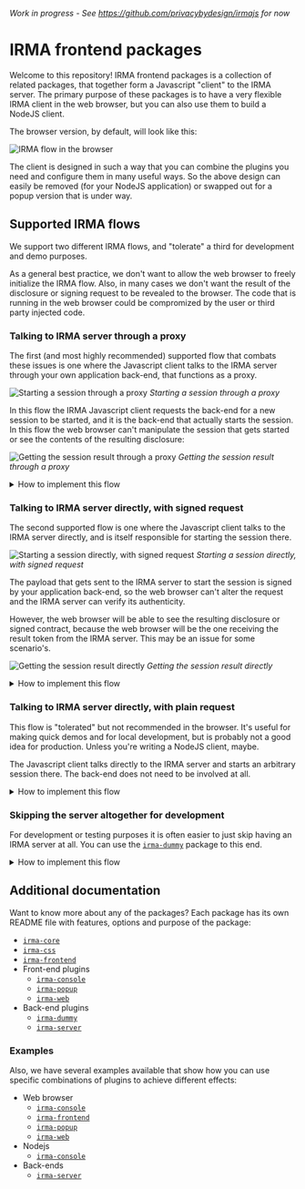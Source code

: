 _Work in progress - See https://github.com/privacybydesign/irmajs for now_

# IRMA frontend packages

Welcome to this repository! IRMA frontend packages is a collection of related
packages, that together form a Javascript "client" to the IRMA server. The
primary purpose of these packages is to have a very flexible IRMA client in the
web browser, but you can also use them to build a NodeJS client.

The browser version, by default, will look like this:

![IRMA flow in the browser](docs/images/example.gif)

The client is designed in such a way that you can combine the plugins you need
and configure them in many useful ways. So the above design can easily be
removed (for your NodeJS application) or swapped out for a popup version that is
under way.

## Supported IRMA flows

We support two different IRMA flows, and "tolerate" a third for development and
demo purposes.

As a general best practice, we don't want to allow the web browser to freely
initialize the IRMA flow. Also, in many cases we don't want the result of the
disclosure or signing request to be revealed to the browser. The code that is
running in the web browser could be compromized by the user or third party
injected code.

### Talking to IRMA server through a proxy

The first (and most highly recommended) supported flow that combats these issues
is one where the Javascript client talks to the IRMA server through your own
application back-end, that functions as a proxy.

![Starting a session through a proxy](docs/images/flows/flows.001.png)
_Starting a session through a proxy_

In this flow the IRMA Javascript client requests the back-end for a new session
to be started, and it is the back-end that actually starts the session. In this
flow the web browser can't manipulate the session that gets started or see the
contents of the resulting disclosure:

![Getting the session result through a proxy](docs/images/flows/flows.005.png)
_Getting the session result through a proxy_

<details>
  <summary>How to implement this flow</summary>

  #### Client side

  You can use either the wrapper package [`irma-frontend`](irma-frontend) or
  combine your own packages if you have a build system like webpack.

  ##### `irma-frontend`

  ```html
<script type="text/javascript" src="[link to irma-frontend, see its readme]"></script>

<script type="text/javascript">
  irma.new({
    debugging: false,            // Enable to get helpful output in the browser console
    element:   '#irma-web-form', // Which DOM element to render to

    // Back-end options
    session: {
      // Point this to your controller:
      url: 'https://my-server.domain/irma-endpoint',

      start: {
        url: o => `${o.url}/start`,
        method: 'GET'
      },
      result: {
        url: o => `${o.url}/result`,
        method: 'GET'
      }
    }
  });

  irma.start()
  .then(result => console.log("Successful disclosure! 🎉", result))
  .catch(error => console.error("Couldn't do what you asked 😢", error));
</script>
  ```

  ##### Combining your own packages

  ```bash
$ npm install --save-dev irma-css irma-core irma-web irma-server
  ```

  ```javascript
require('irma-css/dist/irma.css');

const IrmaCore = require('irma-core');
const Web      = require('irma-web');
const Server   = require('irma-server');

const irma = new IrmaCore({
  debugging: false,            // Enable to get helpful output in the browser console
  element:   '#irma-web-form', // Which DOM element to render to

  // Back-end options
  session: {
    // Point this to your controller:
    url: 'https://my-server.domain/irma-endpoint',

    start: {
      url: o => `${o.url}/start`,
      method: 'GET'
    },
    result: {
      url: o => `${o.url}/result`,
      method: 'GET'
    }
  }
});

irma.use(Web);
irma.use(Server);

irma.start()
.then(result => console.log("Successful disclosure! 🎉", result))
.catch(error => console.error("Couldn't do what you asked 😢", error));
  ```

  #### Server side

  Then, on the server side, you have to implement the `start` and `result`
  actions on your `irma-endpoint` controller.

  `start` should make a call to the IRMA server and start the IRMA session
  there. Then, strip the result token from the response JSON and send the rest
  back in the response to the client.

  `results` can fetch the result from the IRMA server using the result token
  that we stripped off the response earlier. Whatever you return to the client
  will be what the Promise on the last few lines resolves to.

  As you saw in the snippets above, you can change the request types and URLs of
  both actions. But you can also change the request body, headers and how to get
  the QR code from the server's response. See the
  [`irma-server`](plugins/irma-server) documentation for details.
</details>

### Talking to IRMA server directly, with signed request

The second supported flow is one where the Javascript client talks to the IRMA
server directly, and is itself responsible for starting the session there.

![Starting a session directly, with signed request](docs/images/flows/flows.002.png)
_Starting a session directly, with signed request_

The payload that gets sent to the IRMA server to start the session is signed by
your application back-end, so the web browser can't alter the request and the
IRMA server can verify its authenticity.

However, the web browser will be able to see the resulting disclosure or signed
contract, because the web browser will be the one receiving the result token
from the IRMA server. This may be an issue for some scenario's.

![Getting the session result directly](docs/images/flows/flows.004.png)
_Getting the session result directly_

<details>
  <summary>How to implement this flow</summary>

  #### Client side

  You can use either the wrapper package [`irma-frontend`](irma-frontend) or
  combine your own packages if you have a build system like webpack.

  ##### `irma-frontend`

  ```html
<script type="text/javascript" src="[link to irma-frontend, see its readme]"></script>

<script type="text/javascript">
  const irmaRequest = 'signed request here';

  irma.new({
    debugging: false,            // Enable to get helpful output in the browser console
    element:   '#irma-web-form', // Which DOM element to render to

    // Back-end options
    session: {
      // Point this to your IRMA server:
      url: 'https://irma-server.my-server.domain/',

      start: {
        body: irmaRequest
      }
    }
  });

  irma.start()
  .then(result => console.log("Successful disclosure! 🎉", result))
  .catch(error => console.error("Couldn't do what you asked 😢", error));
</script>
  ```

  ##### Combining your own packages

  ```bash
$ npm install --save-dev irma-css irma-core irma-web irma-server
  ```

  ```javascript
require('irma-css/dist/irma.css');

const IrmaCore = require('irma-core');
const Web      = require('irma-web');
const Server   = require('irma-server');

const irmaRequest = document.getElementById('irma-request').value;

const irma = new IrmaCore({
  debugging: false,            // Enable to get helpful output in the browser console
  element:   '#irma-web-form', // Which DOM element to render to

  // Back-end options
  session: {
    // Point this to your IRMA server:
    url: 'https://irma-server.my-server.domain/',

    start: {
      body: irmaRequest
    }
  }
});

irma.use(Web);
irma.use(Server);

irma.start()
.then(result => console.log("Successful disclosure! 🎉", result))
.catch(error => console.error("Couldn't do what you asked 😢", error));
  ```

  #### Server side

  On the server side you have to render the signed request in your view, or
  provide some other method of getting the signed request to the client. This is
  left as an exercise for the reader, because there are too many ways in which
  to do it.

  The Promise in the last few lines of the code above will now resolve to the
  result of the disclosure or signing flow. Please note that it is now also up
  to you to transfer this information to your back-end **and also to check that
  the result has been properly signed by your IRMA server** and the browser has
  not altered the results in any way.
</details>

### Talking to IRMA server directly, with plain request

This flow is "tolerated" but not recommended in the browser. It's useful for
making quick demos and for local development, but is probably not a good idea
for production. Unless you're writing a NodeJS client, maybe.

The Javascript client talks directly to the IRMA server and starts an arbitrary
session there. The back-end does not need to be involved at all.

<details>
  <summary>How to implement this flow</summary>

  You can use either the wrapper package [`irma-frontend`](irma-frontend) or
  combine your own packages if you have a build system like webpack.

  ##### `irma-frontend`

  ```html
<script type="text/javascript" src="[link to irma-frontend, see its readme]"></script>

<script type="text/javascript">
  irma.new({
    debugging: false,            // Enable to get helpful output in the browser console
    element:   '#irma-web-form', // Which DOM element to render to

    // Back-end options
    session: {
      // Point this to your IRMA server:
      url: 'https://irma-server.my-server.domain/',

      start: {
        // Define your IRMA request:
        body: JSON.stringify({
          "@context": "https://irma.app/ld/request/disclosure/v2",
          "disclose": [
            [
              [ "pbdf.pbdf.email.email" ]
            ]
          ]
        })
      }
    }
  });

  irma.start()
  .then(result => console.log("Successful disclosure! 🎉", result))
  .catch(error => console.error("Couldn't do what you asked 😢", error));
</script>
  ```

  ##### Combining your own packages

  ```bash
$ npm install --save-dev irma-css irma-core irma-web irma-server
  ```

  ```javascript
require('irma-css/dist/irma.css');

const IrmaCore = require('irma-core');
const Web      = require('irma-web');
const Server   = require('irma-server');

const irma = new IrmaCore({
  debugging: false,            // Enable to get helpful output in the browser console
  element:   '#irma-web-form', // Which DOM element to render to

  // Back-end options
  session: {
    // Point this to your IRMA server:
    url: 'https://irma-server.my-server.domain/',

    start: {
      // Define your IRMA request:
      body: JSON.stringify({
        "@context": "https://irma.app/ld/request/disclosure/v2",
        "disclose": [
          [
            [ "pbdf.pbdf.email.email" ]
          ]
        ]
      })
    }
  }
});

irma.use(Web);
irma.use(Server);

irma.start()
.then(result => console.log("Successful disclosure! 🎉", result))
.catch(error => console.error("Couldn't do what you asked 😢", error));
  ```
</details>

### Skipping the server altogether for development

For development or testing purposes it is often easier to just skip having an
IRMA server at all. You can use the [`irma-dummy`](plugins/irma-dummy) package
to this end.

<details>
  <summary>How to implement this flow</summary>

  ```bash
$ npm install --save-dev irma-css irma-core irma-web irma-dummy
  ```

  ```javascript
require('irma-css/dist/irma.css');

const IrmaCore = require('irma-core');
const Web      = require('irma-web');
const Dummy    = require('irma-dummy');

const irma = new IrmaCore({
  debugging: false,            // Enable to get helpful output in the browser console
  element:   '#irma-web-form', // Which DOM element to render to
  dummy:     'happy path'      // Specify which flow to emulate
});

irma.use(Web);
irma.use(Dummy);

irma.start()
.then(result => console.log("Successful disclosure! 🎉", result))
.catch(error => console.error("Couldn't do what you asked 😢", error));
  ```

  See [`irma-dummy`](plugins/irma-dummy) for more options.
</details>

## Additional documentation

Want to know more about any of the packages? Each package has its own README
file with features, options and purpose of the package:

* [`irma-core`](irma-core)
* [`irma-css`](irma-css)
* [`irma-frontend`](irma-frontend)
* Front-end plugins
  * [`irma-console`](plugins/irma-console)
  * [`irma-popup`](plugins/irma-popup)
  * [`irma-web`](plugins/irma-web)
* Back-end plugins
  * [`irma-dummy`](plugins/irma-dummy)
  * [`irma-server`](plugins/irma-server)

### Examples

Also, we have several examples available that show how you can use specific
combinations of plugins to achieve different effects:

* Web browser
  * [`irma-console`](examples/browser/irma-console)
  * [`irma-frontend`](examples/browser/irma-frontend)
  * [`irma-popup`](examples/browser/irma-popup)
  * [`irma-web`](examples/browser/irma-web)
* Nodejs
  * [`irma-console`](examples/node/irma-console)
* Back-ends
  * [`irma-server`](examples/backends/irma-server)
